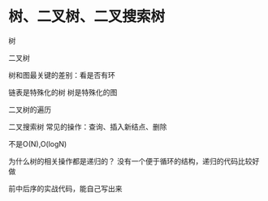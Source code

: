 # 树、二叉树、二叉搜索树

树

二叉树

树和图最关键的差别：看是否有环

链表是特殊化的树
树是特殊化的图

二叉树的遍历


二叉搜索树
常见的操作：查询、插入新结点、删除

不是O(N),O(logN)

为什么树的相关操作都是递归的？
没有一个便于循环的结构，递归的代码比较好做

前中后序的实战代码，能自己写出来
